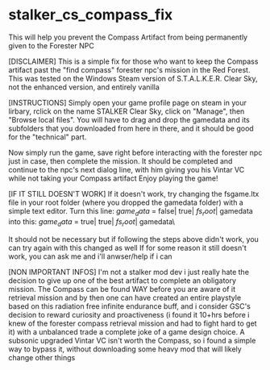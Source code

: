 # stalker_cs_compass_fix
This will help you prevent the Compass Artifact from being permanently given to the Forester NPC

[DISCLAIMER]
This is a simple fix for those who want to keep the Compass artifact past the "find compass" forester npc's mission in the Red Forest.
This was tested on the Windows Steam version of S.T.A.L.K.E.R. Clear Sky, not the enhanced version, and entirely vanilla

[INSTRUCTIONS]
Simply open your game profile page on steam in your lirbary, rclick on the name STALKER Clear Sky, click on "Manage", then "Browse local files". 
You will have to drag and drop the gamedata and its subfolders that you downloaded from here in there, and it should be good for the "technical" part.

Now simply run the game, save right before interacting with the forester npc just in case, then complete the mission. 
It should be completed and continue to the npc's next dialog line, with him giving you his Vintar VC while not taking your Compass artifact
Enjoy playing the game!


[IF IT STILL DOESN'T WORK]
If it doesn't work, try changing the fsgame.ltx file in your root folder (where you dropped the gamedata folder) with a simple text editor.
Turn this line:
$game_data$             = false| true|  $fs_root$|            gamedata\
into this:
$game_data$             = true|  true|  $fs_root$|            gamedata\

It should not be necessary but if following the steps above didn't work, you can try again with this changed as well
If for some reason it still doesn't work, you can ask me and i'll anwser/help if i can

[NON IMPORTANT INFOS]
I'm not a stalker mod dev i just really hate the decision to give up one of the best artifact to complete an obligatory mission. 
The Compass can be found WAY before you are aware of it retrieval mission and by then one can have created an entire playstyle based on this radiation free infinite endurance buff, and i consider GSC's decision to reward curiosity and proactiveness (i found it 10+hrs before i knew of the forester compass retrieval mission and had to fight hard to get it)  with a unbalanced trade a complete joke of a game design choice. 
A subsonic upgraded Vintar VC isn't worth the Compass, so i found a simple way to bypass it, without downloading some heavy mod that will likely change other things
